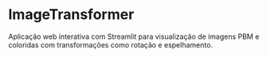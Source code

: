# ImageTransformer
Aplicação web interativa com Streamlit para visualização de imagens PBM e coloridas com transformações como rotação e espelhamento.
